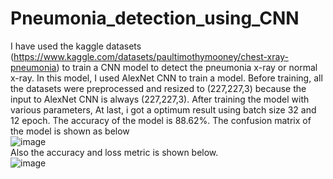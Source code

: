 # Pneumonia_detection_using_CNN
I have used the kaggle datasets (https://www.kaggle.com/datasets/paultimothymooney/chest-xray-pneumonia) to train a CNN model to detect the pneumonia x-ray or normal x-ray. In this model, I used AlexNet CNN to train a model. Before training, all the datasets were preprocessed and resized to (227,227,3) because the input to AlexNet CNN is always (227,227,3). After training the model with various parameters, At last, i got a optimum result using batch size 32 and 12 epoch. The accuracy of the model is 88.62%. The confusion matrix of the model is shown as below\
![image](https://github.com/sanjoggaihre/Pneumonia_detection_using_CNN/assets/43695490/44207089-e8ff-4a32-8d53-5f010f662bec)\
Also the accuracy and loss metric is shown below.\
![image](https://github.com/sanjoggaihre/Pneumonia_detection_using_CNN/assets/43695490/bab70507-e018-470e-ac22-a749829ecd04)
